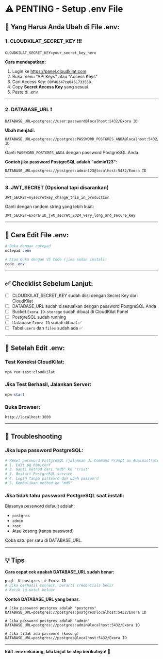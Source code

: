 # ⚠️ PENTING - Setup .env File

## 🔴 Yang Harus Anda Ubah di File .env:

### 1. CLOUDKILAT_SECRET_KEY ❗❗❗
```env
CLOUDKILAT_SECRET_KEY=your_secret_key_here
```

**Cara mendapatkan:**
1. Login ke https://panel.cloudkilat.com
2. Buka menu "API Keys" atau "Access Keys"  
3. Cari Access Key: `00f40347ce0451733558`
4. Copy **Secret Access Key** yang sesuai
5. Paste di .env

---

### 2. DATABASE_URL ❗
```env
DATABASE_URL=postgres://user:password@localhost:5432/Exora ID
```

**Ubah menjadi:**
```env
DATABASE_URL=postgres://postgres:PASSWORD_POSTGRES_ANDA@localhost:5432/Exora ID
```

Ganti `PASSWORD_POSTGRES_ANDA` dengan password PostgreSQL Anda.

**Contoh jika password PostgreSQL adalah "admin123":**
```env
DATABASE_URL=postgres://postgres:admin123@localhost:5432/Exora ID
```

---

### 3. JWT_SECRET (Opsional tapi disarankan)
```env
JWT_SECRET=mysecretkey_change_this_in_production
```

Ganti dengan random string yang lebih kuat:
```env
JWT_SECRET=Exora ID_jwt_secret_2024_very_long_and_secure_key
```

---

## 📝 Cara Edit File .env:

```powershell
# Buka dengan notepad
notepad .env

# Atau buka dengan VS Code (jika sudah install)
code .env
```

---

## ✅ Checklist Sebelum Lanjut:

- [ ] CLOUDKILAT_SECRET_KEY sudah diisi dengan Secret Key dari CloudKilat
- [ ] DATABASE_URL sudah disesuaikan dengan password PostgreSQL Anda
- [ ] Bucket `Exora ID-storage` sudah dibuat di CloudKilat Panel
- [ ] PostgreSQL sudah running
- [ ] Database `Exora ID` sudah dibuat ✅
- [ ] Tabel `users` dan `files` sudah ada ✅

---

## 🚀 Setelah Edit .env:

### Test Koneksi CloudKilat:
```powershell
npm run test:cloudkilat
```

### Jika Test Berhasil, Jalankan Server:
```powershell
npm start
```

### Buka Browser:
```
http://localhost:3000
```

---

## 🐛 Troubleshooting

### Jika lupa password PostgreSQL:
```powershell
# Reset password PostgreSQL (jalankan di Command Prompt as Administrator)
# 1. Edit pg_hba.conf
# 2. Ganti method dari "md5" ke "trust"
# 3. Restart PostgreSQL service
# 4. Login tanpa password dan ubah password
# 5. Kembalikan method ke "md5"
```

### Jika tidak tahu password PostgreSQL saat install:
Biasanya password default adalah:
- `postgres`
- `admin`
- `root`
- Atau kosong (tanpa password)

Coba satu per satu di DATABASE_URL.

---

## 💡 Tips

**Cara cepat cek apakah DATABASE_URL sudah benar:**
```powershell
psql -U postgres -d Exora ID
# Jika berhasil connect, berarti credentials benar
# Ketik \q untuk keluar
```

**Contoh DATABASE_URL yang benar:**
```env
# Jika password postgres adalah "postgres"
DATABASE_URL=postgres://postgres:postgres@localhost:5432/Exora ID

# Jika password postgres adalah "admin"
DATABASE_URL=postgres://postgres:admin@localhost:5432/Exora ID

# Jika tidak ada password (kosong)
DATABASE_URL=postgres://postgres@localhost:5432/Exora ID
```

---

**Edit .env sekarang, lalu lanjut ke step berikutnya! 🚀**

